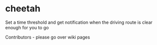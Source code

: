 cheetah
=======

Set a time threshold and get notification when the driving route is clear enough for you to go

Contributors - please go over wiki pages
